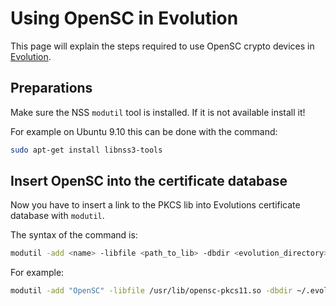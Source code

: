 # Using OpenSC in Evolution

This page will explain the steps required to use OpenSC crypto devices in [Evolution](http://projects.gnome.org/evolution/).

## Preparations

Make sure the NSS `modutil` tool is installed. If it is not available install it!

For example on Ubuntu 9.10 this can be done with the command:

```bash
sudo apt-get install libnss3-tools
```

## Insert OpenSC into the certificate database

Now you have to insert a link to the PKCS lib into Evolutions certificate database with `modutil`.

The syntax of the command is:

```bash
modutil -add <name> -libfile <path_to_lib> -dbdir <evolution_directory>
```

For example:

```bash
modutil -add "OpenSC" -libfile /usr/lib/opensc-pkcs11.so -dbdir ~/.evolution
```
